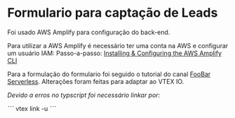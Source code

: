 # Formulario para captação de Leads

Foi usado AWS Amplify para configuração do back-end.

Para utilizar a AWS Amplify é necessário ter uma conta na AWS e configurar um usuário IAM: 
Passo-a-passo: [Installing & Configuring the AWS Amplify CLI](https://www.youtube.com/watch?v=fWbM5DLh25U&t=59s)

Para a formulação do formulario foi seguido o tutorial do canal [FooBar Serverless](https://www.youtube.com/watch?v=cJUtkerwIQM). 
Alterações foram feitas para adaptar ao VTEX IO. 

*Devido a erros no typscript foi necessário linkar por:*

ˋˋˋ
vtex link -u
ˋˋˋ

